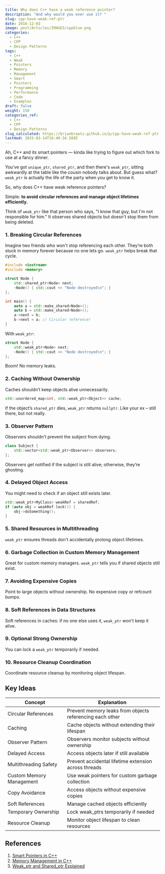 ```yaml
---
title: Why does C++ have a weak reference pointer?
description: "And why would you ever use it? "
slug: cpp-have-weak-ref-ptr
date: 2016-12-03
image: post/Articles/IMAGES/cppblue.png
categories:
  - C++
  - CPP
  - Design Patterns
tags:
  - C++
  - Weak
  - Pointers
  - Memory
  - Management
  - Smart
  - Pointers
  - Programming
  - Performance
  - Code
  - Examples
draft: false
weight: 158
categories_ref:
  - C++
  - CPP
  - Design Patterns
slug_calculated: https://brianbraatz.github.io/p/cpp-have-weak-ref-ptr
lastmod: 2025-03-14T16:40:34.589Z
---
```

<!-- 
# Why does C++ have a weak reference pointer? And why would you ever use it? Here are 10 examples
-->

Ah, C++ and its smart pointers — kinda like trying to figure out which fork to use at a fancy dinner.

You've got `unique_ptr`, `shared_ptr`, and then there's `weak_ptr`, sitting awkwardly at the table like the cousin nobody talks about. But guess what? `weak_ptr` is actually the life of the party when you get to know it.

So, why does C++ have weak reference pointers?

Simple: **to avoid circular references and manage object lifetimes efficiently.**

Think of `weak_ptr` like that person who says, "I know that guy, but I'm not responsible for him." It observes shared objects but doesn't stop them from being deleted.

### 1. **Breaking Circular References**

Imagine two friends who won't stop referencing each other. They’re both stuck in memory forever because no one lets go. `weak_ptr` helps break that cycle.

```cpp
#include <iostream>
#include <memory>

struct Node {
    std::shared_ptr<Node> next;
    ~Node() { std::cout << "Node destroyed\n"; }
};

int main() {
    auto a = std::make_shared<Node>();
    auto b = std::make_shared<Node>();
    a->next = b;
    b->next = a; // Circular reference!
}
```

With `weak_ptr`:

```cpp
struct Node {
    std::weak_ptr<Node> next;
    ~Node() { std::cout << "Node destroyed\n"; }
};
```

Boom! No memory leaks.

### 2. **Caching Without Ownership**

Caches shouldn’t keep objects alive unnecessarily.

```cpp
std::unordered_map<int, std::weak_ptr<Object>> cache;
```

If the object’s `shared_ptr` dies, `weak_ptr` returns `nullptr`. Like your ex – still there, but not really.

### 3. **Observer Pattern**

Observers shouldn't prevent the subject from dying.

```cpp
class Subject {
    std::vector<std::weak_ptr<Observer>> observers;
};
```

Observers get notified if the subject is still alive; otherwise, they’re ghosting.

### 4. **Delayed Object Access**

You might need to check if an object still exists later.

```cpp
std::weak_ptr<MyClass> weakRef = sharedRef;
if (auto obj = weakRef.lock()) {
    obj->doSomething();
}
```

### 5. **Shared Resources in Multithreading**

`weak_ptr` ensures threads don't accidentally prolong object lifetimes.

### 6. **Garbage Collection in Custom Memory Management**

Great for custom memory managers. `weak_ptr` tells you if shared objects still exist.

### 7. **Avoiding Expensive Copies**

Point to large objects without ownership. No expensive copy or refcount bumps.

### 8. **Soft References in Data Structures**

Soft references in caches: if no one else uses it, `weak_ptr` won't keep it alive.

### 9. **Optional Strong Ownership**

You can lock a `weak_ptr` temporarily if needed.

### 10. **Resource Cleanup Coordination**

Coordinate resource cleanup by monitoring object lifespan.

## Key Ideas

| **Concept**              | **Explanation**                                          |
| ------------------------ | -------------------------------------------------------- |
| Circular References      | Prevent memory leaks from objects referencing each other |
| Caching                  | Cache objects without extending their lifespan           |
| Observer Pattern         | Observers monitor subjects without ownership             |
| Delayed Access           | Access objects later if still available                  |
| Multithreading Safety    | Prevent accidental lifetime extension across threads     |
| Custom Memory Management | Use weak pointers for custom garbage collection          |
| Copy Avoidance           | Access objects without expensive copies                  |
| Soft References          | Manage cached objects efficiently                        |
| Temporary Ownership      | Lock weak\_ptrs temporarily if needed                    |
| Resource Cleanup         | Monitor object lifespan to clean resources               |

## References

1. [Smart Pointers in C++](https://en.cppreference.com/w/cpp/memory)
2. [Memory Management in C++](https://isocpp.org/wiki/faq/memory-management)
3. [Weak\_ptr and Shared\_ptr Explained](https://en.cppreference.com/w/cpp/memory/weak_ptr)
